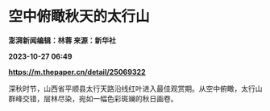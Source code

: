 # 空中俯瞰秋天的太行山
**澎湃新闻编辑：林蓉 来源：新华社**

**2023-10-27 06:49**

**https://m.thepaper.cn/detail/25069322**

深秋时节，山西省平顺县太行天路沿线红叶进入最佳观赏期。从空中俯瞰，太行山群峰交错，层林尽染，宛如一幅色彩斑斓的秋日画卷。